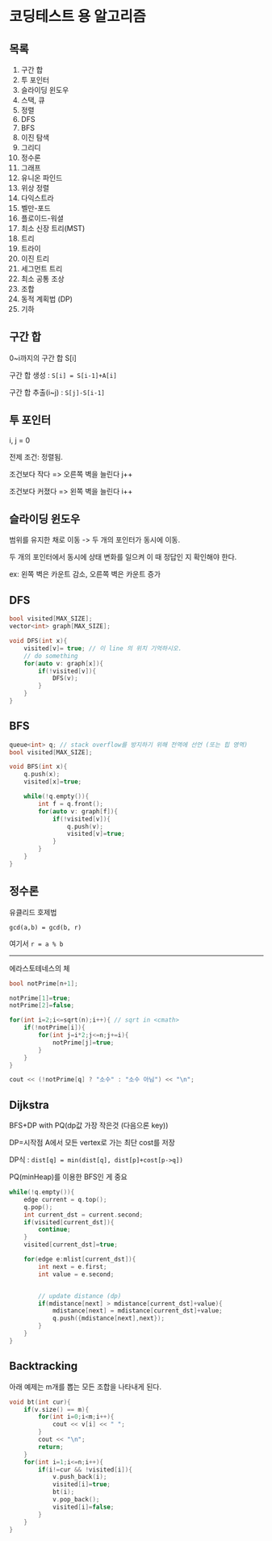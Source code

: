 # 코딩테스트 용 알고리즘

## 목록

1. 구간 합
2. 투 포인터
3. 슬라이딩 윈도우
4. 스택, 큐
5. 정렬
6. DFS
7. BFS
8. 이진 탐색
9. 그리디
10. 정수론
11. 그래프
12. 유니온 파인드
13. 위상 정렬
14. 다익스트라
15. 벨만-포드
16. 플로이드-워셜
17. 최소 신장 트리(MST)
18. 트리
19. 트라이
20. 이진 트리
21. 세그먼트 트리
22. 최소 공통 조상
23. 조합
24. 동적 계획법 (DP)
25. 기하

## 구간 합
0~i까지의 구간 합 S[i]

구간 합 생성 : `S[i] = S[i-1]+A[i]`

구간 합 추출(i~j) : `S[j]-S[i-1]`

## 투 포인터
i, j = 0

전제 조건: 정렬됨.

조건보다 작다 => 오른쪽 벽을 늘린다 j++

조건보다 커졌다 => 왼쪽 벽을 늘린다 i++

## 슬라이딩 윈도우
범위를 유지한 채로 이동 -> 두 개의 포인터가 동시에 이동.

두 개의 포인터에서 동시에 상태 변화를 일으켜 이 때 정답인 지 확인해야 한다.

ex: 왼쪽 벽은 카운트 감소, 오른쪽 벽은 카운트 증가

## 

## DFS
```cpp
bool visited[MAX_SIZE];
vector<int> graph[MAX_SIZE];

void DFS(int x){
    visited[v]= true; // 이 line 의 위치 기억하시오.
    // do something
    for(auto v: graph[x]){
        if(!visited[v]){
            DFS(v);
        }
    }
}
```

## BFS
```cpp
queue<int> q; // stack overflow를 방지하기 위해 전역에 선언 (또는 힙 영역)
bool visited[MAX_SIZE];

void BFS(int x){
    q.push(x);
    visited[x]=true;

    while(!q.empty()){
        int f = q.front();
        for(auto v: graph[f]){
            if(!visited[v]){
                q.push(v);
                visited[v]=true;
            }
        }
    }
}
```
## 정수론

유클리드 호제법

`gcd(a,b) = gcd(b, r)`

여기서 `r = a % b`

---
에라스토테네스의 체

```cpp
bool notPrime[n+1];

notPrime[1]=true;
notPrime[2]=false;

for(int i=2;i<=sqrt(n);i++){ // sqrt in <cmath>
    if(!notPrime[i]){
        for(int j=i*2;j<=n;j+=i){
            notPrime[j]=true;
        }
    }
}

cout << (!notPrime[q] ? "소수" : "소수 아님") << "\n";

```




## Dijkstra
BFS+DP with PQ(dp값 가장 작은것 (다음으론 key))

DP=시작점 A에서 모든 vertex로 가는 최단 cost를 저장

DP식 : `dist[q] = min(dist[q], dist[p]+cost[p->q])`

PQ(minHeap)를 이용한 BFS인 게 중요

```cpp
while(!q.empty()){
    edge current = q.top();
    q.pop();
    int current_dst = current.second;
    if(visited[current_dst]){
        continue;
    }
    visited[current_dst]=true;

    for(edge e:mlist[current_dst]){
        int next = e.first;
        int value = e.second;


        // update distance (dp)
        if(mdistance[next] > mdistance[current_dst]+value){
            mdistance[next] = mdistance[current_dst]+value;
            q.push({mdistance[next],next});
        }
    }
}
```


## Backtracking
아래 예제는 m개를 뽑는 모든 조합을 나타내게 된다.
```cpp
void bt(int cur){
    if(v.size() == m){
        for(int i=0;i<m;i++){
            cout << v[i] << " ";
        }
        cout << "\n";
        return;
    }
    for(int i=1;i<=n;i++){
        if(i!=cur && !visited[i]){
            v.push_back(i);
            visited[i]=true;
            bt(i);
            v.pop_back();
            visited[i]=false;
        }
    }
}
```
